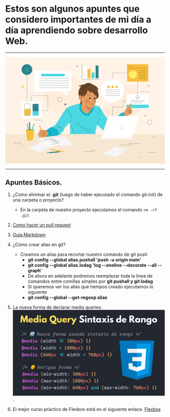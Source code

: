 # Estos son algunos apuntes que considero importantes de mi día a día aprendiendo sobre desarrollo Web.

---

![Apuntes Diarios sobre desarrollo web](img/apunte.jpg)

---

## Apuntes Básicos.

1. ¿Como eliminar el <b>.git</b> (luego de haber ejecutado el comando git.init) de una carpeta o proyecto?
   - En la carpeta de nuestro proyecto ejecutamos el comando
     `rm -rf .git`
2. [Como hacer un pull request](https://docs.github.com/es/pull-requests/collaborating-with-pull-requests/proposing-changes-to-your-work-with-pull-requests/creating-a-pull-request "Pull Rquest")

3. [Guía Markdown](https://tutorialmarkdown.com/guia "Guía Markdown")

4. ¿Cómo crear alias en git?
   - Creamos un alias para recortar nuestro comando de git push
     - <b>git config --global alias.pushall 'push -u origin main'</b>
     - <b>git config --global alias.lodag 'log --oneline --decorate --all --graph'</b>
     - De ahora en adelante podremos reemplazar toda la línea de comandos entre comillas simples por <b>git pushall y git lodag</b>
     - Si queremos ver los alias que hempos creado ejecutamos lo siguiente
     - <b>git config --global --get-regexp alias</b>
5. La nueva forma de declarar media queries.
   ![Media Queries](img/media-queries.jpg).

6. El mejor curso práctico de Flexbox está en el siguiente enlace.
   [Flexbox](https://www.youtube.com/playlist?list=PLiyWNoCa29IIB_LuV8JUDVF9OpuVNT04l "Cursos en youtube")

